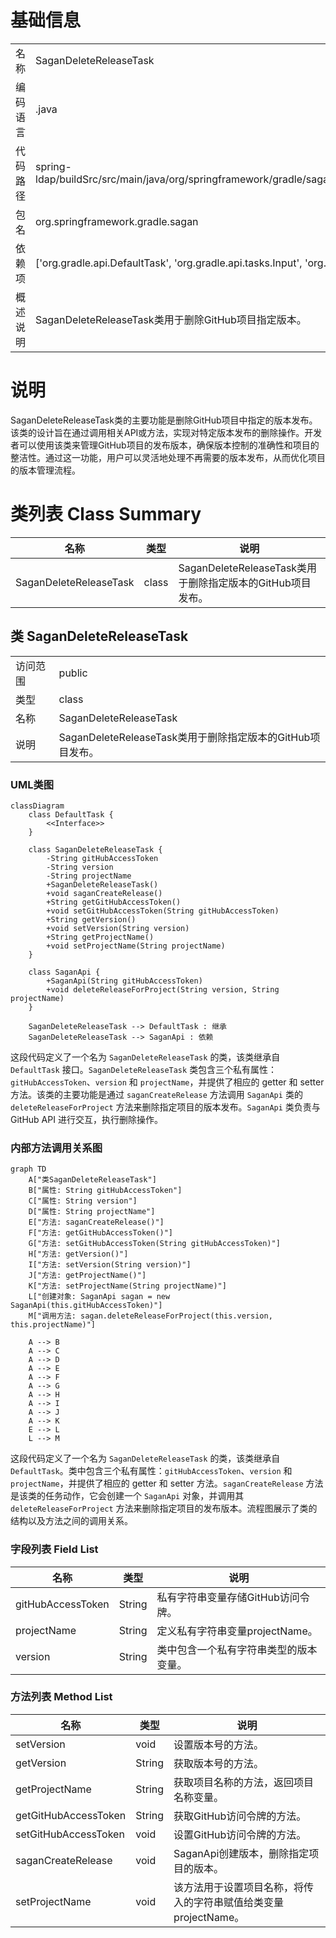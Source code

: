 # 基础信息

|      |      |
|------|------|
| 名称 | SaganDeleteReleaseTask |
| 编码语言 | .java |
| 代码路径 | spring-ldap/buildSrc/src/main/java/org/springframework/gradle/sagan/SaganDeleteReleaseTask.java |
| 包名 | org.springframework.gradle.sagan |
| 依赖项 | ['org.gradle.api.DefaultTask', 'org.gradle.api.tasks.Input', 'org.gradle.api.tasks.TaskAction'] |
| 概述说明 | SaganDeleteReleaseTask类用于删除GitHub项目指定版本。 |

# 说明

SaganDeleteReleaseTask类的主要功能是删除GitHub项目中指定的版本发布。该类的设计旨在通过调用相关API或方法，实现对特定版本发布的删除操作。开发者可以使用该类来管理GitHub项目的发布版本，确保版本控制的准确性和项目的整洁性。通过这一功能，用户可以灵活地处理不再需要的版本发布，从而优化项目的版本管理流程。

# 类列表 Class Summary

| 名称   | 类型  | 说明 |
|-------|------|-------------|
| SaganDeleteReleaseTask | class | SaganDeleteReleaseTask类用于删除指定版本的GitHub项目发布。 |



## 类 SaganDeleteReleaseTask

|      |      |
|------|------|
| 访问范围 | public |
| 类型 | class |
| 名称 | SaganDeleteReleaseTask |
| 说明 | SaganDeleteReleaseTask类用于删除指定版本的GitHub项目发布。 |


### UML类图

```mermaid
classDiagram
    class DefaultTask {
        <<Interface>>
    }

    class SaganDeleteReleaseTask {
        -String gitHubAccessToken
        -String version
        -String projectName
        +SaganDeleteReleaseTask()
        +void saganCreateRelease()
        +String getGitHubAccessToken()
        +void setGitHubAccessToken(String gitHubAccessToken)
        +String getVersion()
        +void setVersion(String version)
        +String getProjectName()
        +void setProjectName(String projectName)
    }

    class SaganApi {
        +SaganApi(String gitHubAccessToken)
        +void deleteReleaseForProject(String version, String projectName)
    }

    SaganDeleteReleaseTask --> DefaultTask : 继承
    SaganDeleteReleaseTask --> SaganApi : 依赖
```

这段代码定义了一个名为 `SaganDeleteReleaseTask` 的类，该类继承自 `DefaultTask` 接口。`SaganDeleteReleaseTask` 类包含三个私有属性：`gitHubAccessToken`、`version` 和 `projectName`，并提供了相应的 getter 和 setter 方法。该类的主要功能是通过 `saganCreateRelease` 方法调用 `SaganApi` 类的 `deleteReleaseForProject` 方法来删除指定项目的版本发布。`SaganApi` 类负责与 GitHub API 进行交互，执行删除操作。


### 内部方法调用关系图

```mermaid
graph TD
    A["类SaganDeleteReleaseTask"]
    B["属性: String gitHubAccessToken"]
    C["属性: String version"]
    D["属性: String projectName"]
    E["方法: saganCreateRelease()"]
    F["方法: getGitHubAccessToken()"]
    G["方法: setGitHubAccessToken(String gitHubAccessToken)"]
    H["方法: getVersion()"]
    I["方法: setVersion(String version)"]
    J["方法: getProjectName()"]
    K["方法: setProjectName(String projectName)"]
    L["创建对象: SaganApi sagan = new SaganApi(this.gitHubAccessToken)"]
    M["调用方法: sagan.deleteReleaseForProject(this.version, this.projectName)"]

    A --> B
    A --> C
    A --> D
    A --> E
    A --> F
    A --> G
    A --> H
    A --> I
    A --> J
    A --> K
    E --> L
    L --> M
```

这段代码定义了一个名为 `SaganDeleteReleaseTask` 的类，该类继承自 `DefaultTask`。类中包含三个私有属性：`gitHubAccessToken`、`version` 和 `projectName`，并提供了相应的 getter 和 setter 方法。`saganCreateRelease` 方法是该类的任务动作，它会创建一个 `SaganApi` 对象，并调用其 `deleteReleaseForProject` 方法来删除指定项目的发布版本。流程图展示了类的结构以及方法之间的调用关系。

### 字段列表 Field List

| 名称  | 类型  | 说明 |
|-------|-------|------|
| gitHubAccessToken | String | 私有字符串变量存储GitHub访问令牌。 |
| projectName | String | 定义私有字符串变量projectName。 |
| version | String | 类中包含一个私有字符串类型的版本变量。 |

### 方法列表 Method List

| 名称  | 类型  | 说明 |
|-------|-------|------|
| setVersion | void | 设置版本号的方法。 |
| getVersion | String | 获取版本号的方法。 |
| getProjectName | String | 获取项目名称的方法，返回项目名称变量。 |
| getGitHubAccessToken | String | 获取GitHub访问令牌的方法。 |
| setGitHubAccessToken | void | 设置GitHub访问令牌的方法。 |
| saganCreateRelease | void | SaganApi创建版本，删除指定项目的版本。 |
| setProjectName | void | 该方法用于设置项目名称，将传入的字符串赋值给类变量projectName。 |




